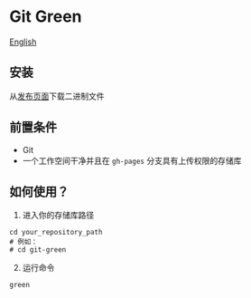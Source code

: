# Git Green

[English](README.md)

## 安装

从[发布页面][]下载二进制文件

## 前置条件

- Git
- 一个工作空间干净并且在 `gh-pages` 分支具有上传权限的存储库

## 如何使用？

1. 进入你的存储库路径
```shell
cd your_repository_path
# 例如：
# cd git-green
```
2. 运行命令
```shell
green
```


[发布页面]: https://github.com/wangrunlin/git-green/releases/latest